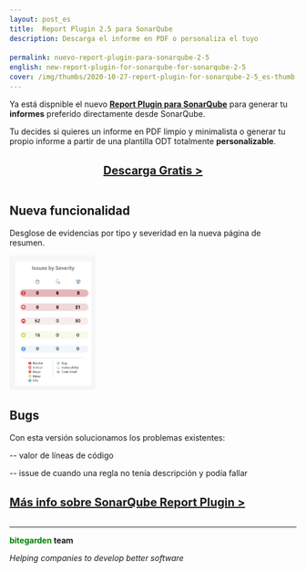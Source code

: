 ```yaml
---
layout: post_es
title:  Report Plugin 2.5 para SonarQube
description: Descarga el informe en PDF o personaliza el tuyo

permalink: nuevo-report-plugin-para-sonarqube-2-5
english: new-report-plugin-for-sonarqube-for-sonarqube-2-5
cover: /img/thumbs/2020-10-27-report-plugin-for-sonarqube-2-5_es-thumb.jpg
---
```


Ya está dispnible el nuevo [**Report Plugin para SonarQube**](/es/sonarqube-report) para generar tu **informes** preferido directamente desde SonarQube. 

Tu decides si quieres un informe en PDF limpio y minimalista o generar tu propio informe a partir de una plantilla ODT totalmente **personalizable**.
<br>
<br>
<center><a href="/es/sonarqube-report-trial-form" class="btn btn-primary btn-call-to-action fancybox" style="font-weight:bold;font-size:20px">Descarga Gratis ></a></center>
<br>


## Nueva funcionalidad 

Desglose de evidencias por tipo y severidad en la nueva página de resumen.

<img src="/img/posts/2020-10-27-report-plugin-for-sonarqube-2-5-view.png" width="30%" alt="Nueva vista">

## Bugs

Con esta versión solucionamos los problemas existentes:

-- valor de líneas de código

-- issue de cuando una regla no tenía descripción y podía fallar

<br/>
<a href="/es/sonarqube-report" class="btn btn-primary btn-call-to-action fancybox" style="font-weight:bold;font-size:20px">Más info sobre SonarQube Report Plugin > </a>
<br>

<br>

---
**<span style="color: green">bitegarden</span> team**

_Helping companies to develop better software_
